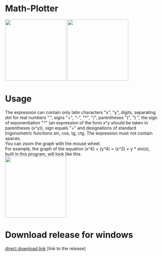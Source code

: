 # Math-Plotter   

<img src="https://user-images.githubusercontent.com/71639489/180384005-1258eb8b-8c78-4b50-8f4b-2f6898f646ec.png" width="200" height="200"  />
<img src="https://user-images.githubusercontent.com/71639489/180649236-fbd4f159-e365-4658-9810-2e7b7ee56654.gif" width="200" height="200" />   

# Usage   

The expression can contain only latin characters "x", "y", digits, separating dot for real numbers ".", signs "+", "-", "*", "/", parentheses "(", ") ", the sign of exponentiation "^" (an expression of the form x^y should be taken in parentheses (x^y)),  sign equals "=" and designations of standard trigonometric functions sin, cos, tg, ctg. The expression must not contain spaces.   
You can zoom the graph with the mouse wheel.   
For example, the graph of the equation (x^4) + (y^4) = (x^2) + y * sin(x), built in this program, will look like this.   
<img src="https://user-images.githubusercontent.com/71639489/181693517-bbd2573d-658a-4226-b8c9-254a3f63b78c.png" width="200" height="200"  />     

# Download release for windows
[direct download link](https://github.com/ft-290008buchok/Math-Plotter/releases/download/Release/Graphing-Calculator.zip)
[link to the release]
